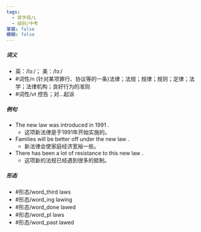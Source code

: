 ```yaml
---
tags:
  - 首字母/L
  - 级别/中考
掌握: false
模糊: false
---
```

##### 词义
- 英：/lɔː/； 美：/lɔː/
- #词性/n  (针对某项罪行、协议等的一条)法律；法规；规律；规则；定律；法学；法律机构；良好行为的准则
- #词性/vt  控告；对…起诉
##### 例句
- The new law was introduced in 1991 .
	- 这项新法律是于1991年开始实施的。
- Families will be better off under the new law .
	- 新法律会使家庭经济宽裕一些。
- There has been a lot of resistance to this new law .
	- 这项新的法规已经遇到很多的抵制。
##### 形态
- #形态/word_third laws
- #形态/word_ing lawing
- #形态/word_done lawed
- #形态/word_pl laws
- #形态/word_past lawed
